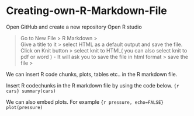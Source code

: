 # Creating-own-R-Markdown-File
Open GitHub and create a new repository
Open R studio 
> Go to New File > R Markdown >  
      Give a title to it > select HTML as a default output and save the file.
 Click on Knit button > select knit to HTML( you can also select knit to pdf or word ) - It will ask you to save the file in html format > save the file >
 
 We can insert R code chunks, plots, tables etc.. in the R markdown file.
 
 Insert R codechunks in the R markdown file by using the code below.
           ```{r cars}
           summary(cars)
           ```
              
 We can also embed plots. For example
         ```{r pressure, echo=FALSE}
         plot(pressure)
         ```
     
